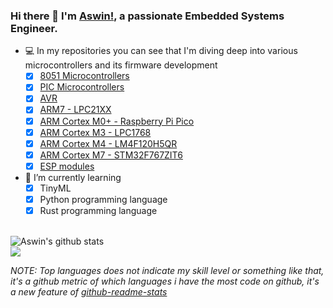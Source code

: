 ### Hi there 👋 I'm [Aswin!](https://www.linkedin.com/in/aswin-vt), a passionate Embedded Systems Engineer.

- 💻 In my repositories you can see that I'm diving deep into various microcontrollers and its firmware development
  - [x] [8051 Microcontrollers](https://github.com/Aswinvt/Embedded_Systems_Basics/tree/master/Learn_Basics/8051_AT89S8253)
  - [x] [PIC Microcontrollers](https://github.com/Aswinvt/Embedded_Systems_Basics/tree/master/Learn_Basics/PIC)
  - [x] [AVR](https://github.com/Aswinvt/Embedded_Systems_Basics/tree/master/Learn_Basics/AVR)
  - [x] [ARM7 - LPC21XX](https://github.com/Aswinvt/Embedded_Systems_Basics/tree/master/Learn_Basics/ARM_7_LPC21XX)
  - [x] [ARM Cortex M0+ - Raspberry Pi Pico](https://github.com/Aswinvt/Raspberry_Pi_Pico)
  - [x] [ARM Cortex M3 - LPC1768](https://github.com/Aswinvt/ARM_Cortex-M3_LPC1768)
  - [x] [ARM Cortex M4 - LM4F120H5QR](https://github.com/Aswinvt/ARM_Cortex-M4_LM4F120H5QR)
  - [x] [ARM Cortex M7 - STM32F767ZIT6](https://github.com/Aswinvt/Nucleo_STM32F767ZIT6)
  - [x] [ESP modules](https://github.com/Aswinvt/ESP32)

- 📝 I’m currently learning
  - [x] TinyML
  - [x] Python programming language
  - [x] Rust programming language

<br />
<img align="center" src="https://github-readme-stats.vercel.app/api?username=aswinvt&show_icons=true&include_all_commits=true&theme=radical" alt="Aswin's github stats" />
<br />
<img align="center" src="https://github-readme-stats.vercel.app/api/top-langs/?username=aswinvt&layout=compact&theme=radical" />
<br />

*NOTE: Top languages does not indicate my skill level or something like that, it's a github metric of which languages i have the most code on github, it's a new feature of [github-readme-stats](https://github.com/anuraghazra/github-readme-stats)*
